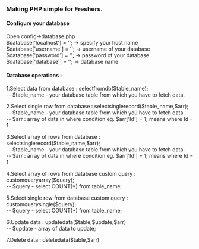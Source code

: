 <h3>Making PHP simple for Freshers.</h3>

<h4>Configure your database</h4>

<p> Open config->database.php <br>
    $database['localhost'] = ''; -> specify your host name<br>
    $database['username'] = ''; -> username of your database <br>
    $database['password'] = ''; -> password of your database <br>
    $database['database'] = ''; -> database name <br>
</p>

<h4> Database operations : </h4>

<p>1.Select data from database : selectfromdb($table_name);  <br> -- $table_name - your database table from which you have to fetch data.</p>
<p>2.Select single row from database : selectsinglerecord($table_name,$arr); <br> -- $table_name - your database table from which you have to fetch data.<br> 
-- $arr : array of data in where condition eg. $arr['Id'] = 1; means where Id = 1</p>
<p>3.Select array of rows from  database : selectsinglerecord($table_name,$arr); <br> -- $table_name - your database table from which you have to fetch data.<br> 
-- $arr : array of data in where condition eg. $arr['Id'] = 1; means where Id = 1</p>
<p>4.Select array of rows from  database custom query : customqueryarray($query); <br> -- $query - select COUNT(*) from table_name;</p>
<p>5.Select single row from  database custom query : customquerysingle($query); <br> -- $query - select COUNT(*) from table_name;</p>
<p>6.Update data : updatedata($table,$update,$arr) <br> -- $update - array of data to update;</p>
<p>7.Delete data : deletedata($table,$arr)</p>
